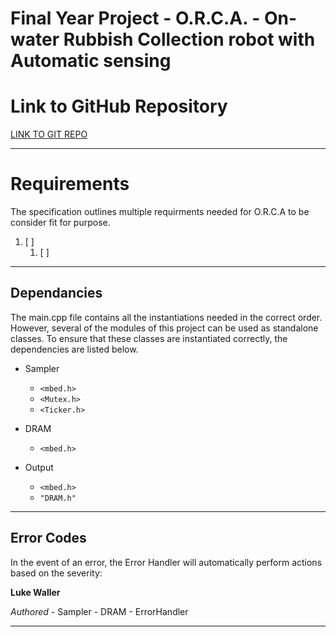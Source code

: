 # Final Year Project - O.R.C.A. - On-water Rubbish Collection robot with Automatic sensing
# Link to GitHub Repository

[LINK TO GIT REPO](https://github.com/LukeDWaller99/Final_Year_Project.git)

----

# Requirements
The specification outlines multiple requirments needed for O.R.C.A to be consider fit for purpose.

1. [ ]
    1. [ ] 

----

## Dependancies

The main.cpp file contains all the instantiations needed in the correct order. However, several of the modules of this project can be used as standalone classes. To ensure that these classes are instantiated correctly, the dependencies are listed below.

* Sampler
    * `<mbed.h>`
	* `<Mutex.h>`
	* `<Ticker.h>`

* DRAM
	* `<mbed.h>`

* Output
    * `<mbed.h>`
    * `"DRAM.h"`

----

## Error Codes
In the event of an error, the Error Handler will automatically perform actions based on the severity:

**Luke Waller**

*Authored*
    - Sampler
    - DRAM
    - ErrorHandler

----
